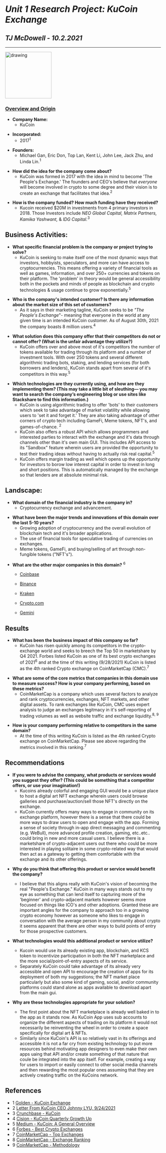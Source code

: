 
# ___Unit 1 Research Project: KuCoin Exchange___
## ___*TJ McDowell* - 10.2.2021___
---
<img src="https://github.com/tjmcdowelldotcom/ResearchProject/blob/main/Kucoin-new-logo.jpg" alt="drawing" width="150"/>

### <ins>__Overview and Origin__ 

* **Company Name:** 
    * KuCoin
<p>

* **Incorporated:**
    * 2017<sup>1
<p>

* **Founders:**  
    * Michael Gan, Eric Don, Top Lan, Kent Li, John Lee, Jack Zhu, and Linda Lin.<sup>1
<p>

* **How did the idea for the company come about?** 
    * KuCoin was formed in 2017 with the idea in mind to become 'The People's Exchange.' The founders and CEO's believe that *everyone* will become involved in crypto to some degree and their vision is to create an exchange that facilitates that idea.<sup>2
<p>

* **How is the company funded? How much funding have they received?** 
    * Kucoin received $20M in investments from 4 primary investors in 2018. Those Investors include *NEO Global Capital, Matrix Partners, Kamika Yashwant,* & *IDG Capital.*<sup>3
<p>

## Business Activities:

* **What specific financial problem is the company or project trying to solve?**
     * KuCoin is seeking to make itself one of the most dynamic ways that investors, hobbyists, speculators, and more can have access to cryptocurrencies. This means offering a variety of financial tools as well as games, information, and over 250+ currencies and tokens on their platform. The 'problem' in theory would be general accessibility both in the pockets and minds of people as blockchain and crypto technologies & usage continue to grow exponentially.<sup>5
<p>

* **Who is the company's intended customer?  Is there any information about the market size of this set of customers?**
    * As it says in their marketing tagline, KuCoin seeks to be *"The People's Exchange*"- meaning that everyone in the world at any given time is an intended KuCoin customer. As of August 30th, 2021 the company boasts 8 million users.<sup>4
<p>

* **What solution does this company offer that their competitors do not or cannot offer? (What is the unfair advantage they utilize?)**
    * KuCoin offers over and above most of it's competitors the number of tokens available for trading through its platform and a number of investment tools. With over 250 tokens and several different algorithmic trading bots, staking, and lending services (for both borrowers and lenders), KuCoin stands apart from several of it's competitors in this way.<sup>5
<p>

* **Which technologies are they currently using, and how are they implementing them? (This may take a little bit of sleuthing–– you may want to search the company’s engineering blog or use sites like Stackshare to find this information.)** 
    * KuCoin is using algorithmic trading to offer 'bots' to their customers which seek to take advantage of market volatility while allowing users to 'set it and forget it.' They are also taking advantage of other corners of crypto tech including GameFi, Meme tokens, NFT's, and games-of-chance. <sup>2</sup>
     * KuCoin also offers a robust API which allows programmers and interested parties to interact with the exchange and it's data through channels other than it's own main GUI. This includes API access to its "Sandbox" feature wherein users are provided the opportunity to test their trading ideas without having to actually risk real capital.<sup>5</sup>
     * KuCoin offers margin trading as well which opens up the opportunity for investors to borow low interest capital in order to invest in long and short positions. This is automatically managed by the exchange so that lenders are at absolute minimal risk.
<p>

## Landscape:

* **What domain of the financial industry is the company in?**
    * Cryptocurrency exchange and advancement.
<p>

* **What have been the major trends and innovations of this domain over the last 5-10 years?**
    * Growing adoption of cryptocurrency and the overall evolution of blockchain tech and it's broader applications. 
    * The use of financial tools for speculative trading of currencies on exchanges. 
    * Meme tokens, GameFi, and buying/selling of art through non-fungible tokens ("NFT's").
<p>

* **What are the other major companies in this domain?** <sup>6
    
    * [Coinbase](www.coinbase.com)
   
    * [Binance](www.binance.us)
    
    * [Kraken](www.kraken.com)  
    
    * [Crypto.com](www.crypto.com)  
    
    * [Gemini](www.gemini.com) 


## Results

* **What has been the business impact of this company so far?**
    * KuCoin has risen quickly among its competitors in the crypto-exchange world and seeks to breech the Top 50 in marketshare by Q4 2021. Forbes listed KuCoin as one of its best crypto exchanges of 2021<sup>6</sup> and at the time of this writing (9/28/2021) KuCoin is listed as the 4th ranked Crypto exchange on CoinMarketCap (CMC).<sup>7
<p>

* **What are some of the core metrics that companies in this domain use to measure success? How is your company performing, based on these metrics?**
    * CoinMarketCap is a company which uses several factors to analyze and rank cryptocurrencies, exchanges, NFT markets, and other digital assets. To rank exchanges like KuCoin, CMC uses expert analysis to judge an exchanges legitmacy in it's self-reporting of trading volumes as well as website traffic and exchange liquidity.<sup>8, 9
<p>

* **How is your company performing relative to competitors in the same domain?**
    * At the time of this writing KuCoin is listed as the 4th ranked Crypto exchange on CoinMarketCap. Please see above regarding the metrics involved in this ranking.<sup>7
<p>

## Recommendations

* **If you were to advise the company, what products or services would you suggest they offer? (This could be something that a competitor offers, or use your imagination!)**
    * Kucoins already colorful and engaging GUI would be a unique place to host a digital art NFT exchange wherein users could browse galleries and purchase/auction/sell those NFT's directly on the exchange. 
    * KuCoin currently offers many ways to engage in community on its exchange platform, however there is a sense that there could be more ways to draw users to open and engage with the app. Forming a sense of society through in-app direct messaging and commenting (e.g. WeBull), more advanced profile creation, gaming, etc..etc.. could bring in new and more casual users. I believe there is a marketshare of crypto-adjacent users out there who could be more interested in playing solitaire in some crypto-related way that would then act as a gateway to getting them comfortable with the exchange and its other offerings.
<p>

* **Why do you think that offering this product or service would benefit the company?**
    * I believe that this aligns really with KuCoin's vision of becoming the real "People's Exchange." KuCoin in many ways stands out to my eye as something that can lend itself to capturing more of the 'beginner' and crypto-adjacent markets however seems more focused on things like ICO's and other adoptions. Granted these are important angles for the company to approach too in a growing crypto economy however as someone who likes to engage in conversation with the average person in my community about crypto it seems apparent that there are other ways to build points of entry for those prospective customers.
    <p>

* **What technologies would this additional product or service utilize?**
    * Kucoin would use its already existing app, blockchain, and KCS token to incentivize participation in both the NFT marketplace and the more social/point-of-entry aspects of its service.
    * Separately KuCoin could take advantage of its already very accessible and open API to encourage the creation of apps for its deployment of both my suggestions; the NFT market place particularly but also some kind of gaming, social, and/or community platforms could stand alone as apps available to download apart from the main gui.
    <p>

* **Why are these technologies appropriate for your solution?**
    * The first point about the NFT marketplace is already well baked in to the app as it stands now. As KuCoin App uses sub accounts to organize the different aspects of trading on its platform it would not necessarily be reinventing the wheel in order to create a space specifically for digital art & NFTs.
    * Similarly since KuCoin's API is so relatively vast in its offerings and accessible it is not a far cry from existing technology to put more resources behind motivating app designers to even make their own apps uaing that API and/or create something of that nature that coule be integrated into the app itself. For example, creating a way for users to import or easily connect to other social media channels and then rewarding the most popular ones assuming that they are actively creating traffic on the KuCoins network.

## References
* 1 [Golden - KuCoin Exchange](https://golden.com/wiki/KuCoin_Exchange-NMGDK49)
* 2 [Letter From KuCoin CEO Johnny LYU, 9/24/2021](m.kucoin.com/blog/en_US/a-letter-from-kucoin-ceo)
* 3 [Crunchbase - KuCoin](https://www.crunchbase.com/funding_round/kucoin-series-a--0f3d9549)
* 4 [Cision - KuCoin Quarterly Growth Up](https://www.prnewswire.com/news-releases/kucoin-user-quarterly-growth-up-1144-with-accumulated-volume-over-400-billion-301365035.html#:~:text=About%20KuCoin,and%20regions%20around%20the%20world.)
* 5 [Medium - KuCoin: A General Overview](https://medium.com/revain/kucoin-a-general-overview-a632090c2beb)
* 6 [Forbes - Best Crypto Exchanges](https://www.forbes.com/advisor/investing/best-crypto-exchanges/)
* 7 [CoinMarketCap - Top Exchanges](https://coinmarketcap.com/rankings/exchanges/)
* 8 [CoinMarketCap - Exchange Ranking](https://support.coinmarketcap.com/hc/en-us/articles/360052030111-Exchange-Ranking)
* 9 [CoinMarketCap - Methodology](https://coinmarketcap.com/methodology/)
